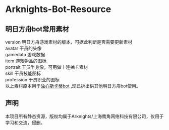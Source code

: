 # Arknights-Bot-Resource
明日方舟bot常用素材  
--
version 明日方舟游戏素材的版本，可据此判断是否需要更新素材  
avatar 干员的头像  
gamedata 游戏数据  
item 游戏物品的图标  
portrait 干员半身像，可用做十连抽卡素材  
skill 干员技能图标  
profession 干员职业的图标  
以上素材原本用于[浊心斯卡蒂bot](https://github.com/yuanyan3060/SkadiBot)  ,现已拆出供其他明日方舟bot使用。

声明  
--
本项目所有静态资源，版权均属于Arknights/上海鹰角网络科技有限公司，仅用于学习和交流，侵删。
